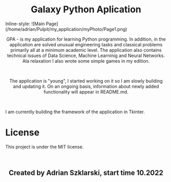<h1 align="center">Galaxy Python Aplication</h1>

Inline-style:
![Main Page] (/home/adrian/Pulpit/my_application/myPhoto/Page1.png)
<br>

<p style="text-align: center"> GPA - is my application for learning Python programming. In addition, in the application are solved unusual engineering tasks and classical problems primarily all at a minimum academic level. The application also contains technical issues of Data Science, Machine Learninig and Neural Networks. Ala relaxation I also wrote some simple games in my edition. </p>

<br>
<p style="text-align: center">The application is "young", I started working on it so I am slowly building and updating it. On an ongoing basis, information about newly added functionality will appear in README.md.</p>

<br>
<p>I am currently building the framework of the application in Tkinter.</p>

# License

<p>This project is under the MIT license.</p>

<br>
<h2 align="center">Created by Adrian Szklarski, start time 10.2022</h2>
